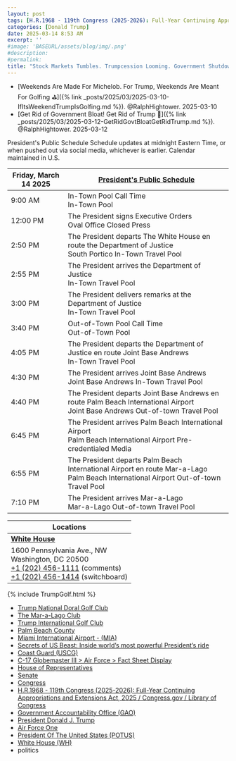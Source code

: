 ```yaml
---
layout: post
tags: [H.R.1968 - 119th Congress (2025-2026): Full-Year Continuing Appropriations and Extensions Act, 2025 / Congress.gov / Library of Congress, Trump National Doral Golf Club, The Mar-a-Lago Club, Trump International Golf Club, Palm Beach County, Miami International Airport - (MIA), Secrets of US Beast: Inside world’s most powerful President’s ride, Coast Guard (USCG), C-17 Globemaster III > Air Force > Fact Sheet Display, Department of Education, Linda McMahon, Government Accountability Office (GAO), President Donald J. Trump, Air Force One, President Of The United States (POTUS), White House (WH), politics]
categories: [Donald Trump]
date: 2025-03-14 8:53 AM
excerpt: ''
#image: 'BASEURL/assets/blog/img/.png'
#description:
#permalink:
title: "Stock Markets Tumbles. Trumpcession Looming. Government Shutdown Pending. Trump Golfs!"
---
```


- [Weekends Are Made For Michelob. For Trump, Weekends Are Meant For Golfing ⛳️]({% link _posts/2025/03/2025-03-10-IfItsWeekendTrumpIsGolfing.md %}). @RalphHightower. 2025-03-10
- [Get Rid of Government Bloat! Get Rid of Trump 🐋]({% link _posts/2025/03/2025-03-12-GetRidGovtBloatGetRidTrump.md %}). @RalphHightower. 2025-03-12

President's Public Schedule
Schedule updates at midnight Eastern Time, or when pushed out via social media, whichever is earlier. Calendar maintained in U.S.

| Friday, March 14 2025 | [President's Public Schedule](https://rollcall.com/factbase/trump/topic/calendar/) |
|---|---|
| 9:00 AM | In-Town Pool Call Time <br /> In-Town Pool |
| 12:00 PM | The President signs Executive Orders <br /> Oval Office Closed Press |
| 2:50 PM | The President departs The White House en route the Department of Justice <br /> South Portico In-Town Travel Pool |
| 2:55 PM | The President arrives the Department of Justice  <br /> In-Town Travel Pool |
| 3:00 PM | The President delivers remarks at the Department of Justice  <br /> In-Town Travel Pool |
| 3:40 PM | Out-of-Town Pool Call Time  <br /> Out-of-Town Pool |
| 4:05 PM | The President departs the Department of Justice en route Joint Base Andrews  <br /> In-Town Travel Pool |
| 4:30 PM | The President arrives Joint Base Andrews  <br /> Joint Base Andrews In-Town Travel Pool |
| 4:40 PM | The President departs Joint Base Andrews en route Palm Beach International Airport  <br /> Joint Base Andrews Out-of-town Travel Pool |
| 6:45 PM | The President arrives Palm Beach International Airport  <br /> Palm Beach International Airport Pre-credentialed Media 
| 6:55 PM | The President departs Palm Beach International Airport en route Mar-a-Lago  <br /> Palm Beach International Airport Out-of-town Travel Pool |
| 7:10 PM | The President arrives Mar-a-Lago  <br /> Mar-a-Lago Out-of-town Travel Pool |

| Locations |
|---|
| **[White House](https://www.whitehouse.gov)** |
| 1600 Pennsylvania Ave., NW <br /> Washington, DC 20500 <br /> [+1 (202) 456-1111](tel:+12024561111) (comments) <br /> [+1 (202) 456-1414](tel:+12024561414) (switchboard) |

{% include TrumpGolf.html %}

- [Trump National Doral Golf Club](https://www.trumpgolfdoral.com/)
- [The Mar-a-Lago Club](https://www.maralagoclub.com/)
- [Trump International Golf Club](https://www.trumpinternationalpalmbeaches.com/)
- [Palm Beach County](https://discover.pbc.gov/Pages/default.aspx)
- [Miami International Airport - (MIA)](https://miami-airport.com/)
- [Secrets of US Beast: Inside world’s most powerful President’s ride](https://interestingengineering.com/transportation/us-president-limousine-beast)
- [Coast Guard (USCG)](https://www.uscg.mil/)
- [C-17 Globemaster III > Air Force > Fact Sheet Display](https://www.af.mil/About-Us/Fact-Sheets/Display/Article/1529726/c-17-globemaster-iii/)
- [House of Representatives](https://www.house.gov/)
- [Senate](https://senate.gov/)
- [Congress](https://www.congress.gov/)
- [H.R.1968 - 119th Congress (2025-2026): Full-Year Continuing Appropriations and Extensions Act, 2025 / Congress.gov / Library of Congress](https://www.congress.gov/bill/119th-congress/house-bill/1968)
- [Government Accountability Office (GAO)](https://www.gao.gov/)
- [President Donald J. Trump](https://www.whitehouse.gov/administration/donald-j-trump/)
- [Air Force One](https://www.whitehouse.gov/about-the-white-house/air-force-one/)
- [President Of The United States (POTUS)](https://www.whitehouse.gov/)
- [White House (WH)](https://www.whitehouse.gov/)
- politics
